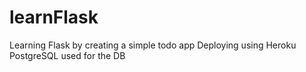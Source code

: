 # learnFlask

Learning Flask by creating a simple todo app 
Deploying using Heroku 
PostgreSQL used for the DB
